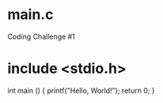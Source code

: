# main.c
Coding Challenge #1
# include <stdio.h>
int main () {
  printf("Hello, World!");
  return 0;
}
